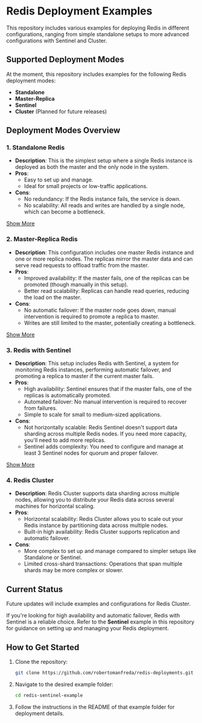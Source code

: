 # Redis Deployment Examples

This repository includes various examples for deploying Redis in different configurations, ranging from simple
standalone setups to more advanced configurations with Sentinel and Cluster.

## Supported Deployment Modes

At the moment, this repository includes examples for the following Redis deployment modes:

- **Standalone**
- **Master-Replica**
- **Sentinel**
- **Cluster** (Planned for future releases)

## Deployment Modes Overview

### 1. **Standalone Redis**

- **Description**: This is the simplest setup where a single Redis instance is deployed as both the master and the only
  node in the system.
- **Pros**:
    - Easy to set up and manage.
    - Ideal for small projects or low-traffic applications.
- **Cons**:
    - No redundancy: If the Redis instance fails, the service is down.
    - No scalability: All reads and writes are handled by a single node, which can become a bottleneck.

[Show More](./standalone/readme.MD)

### 2. **Master-Replica Redis**

- **Description**: This configuration includes one master Redis instance and one or more replica nodes. The replicas
  mirror the master data and can serve read requests to offload traffic from the master.
- **Pros**:
    - Improved availability: If the master fails, one of the replicas can be promoted (though manually in this setup).
    - Better read scalability: Replicas can handle read queries, reducing the load on the master.
- **Cons**:
    - No automatic failover: If the master node goes down, manual intervention is required to promote a replica to
      master.
    - Writes are still limited to the master, potentially creating a bottleneck.

[Show More](./master_replica/readme.MD)

### 3. **Redis with Sentinel**

- **Description**: This setup includes Redis with Sentinel, a system for monitoring Redis instances, performing
  automatic failover, and promoting a replica to master if the current master fails.
- **Pros**:
    - High availability: Sentinel ensures that if the master fails, one of the replicas is automatically promoted.
    - Automated failover: No manual intervention is required to recover from failures.
    - Simple to scale for small to medium-sized applications.
- **Cons**:
    - Not horizontally scalable: Redis Sentinel doesn't support data sharding across multiple Redis nodes. If you need
      more capacity, you'll need to add more replicas.
    - Sentinel adds complexity: You need to configure and manage at least 3 Sentinel nodes for quorum and proper
      failover.

[Show More](./sentinel/readme.MD)

### 4. **Redis Cluster**

- **Description**: Redis Cluster supports data sharding across multiple nodes, allowing you to distribute your Redis
  data across several machines for horizontal scaling.
- **Pros**:
    - Horizontal scalability: Redis Cluster allows you to scale out your Redis instance by partitioning data across
      multiple nodes.
    - Built-in high availability: Redis Cluster supports replication and automatic failover.
- **Cons**:
    - More complex to set up and manage compared to simpler setups like Standalone or Sentinel.
    - Limited cross-shard transactions: Operations that span multiple shards may be more complex or slower.

## Current Status

Future updates will include examples and configurations for Redis Cluster.

If you're looking for high availability and automatic failover, Redis with Sentinel is a reliable choice. Refer
to the **Sentinel** example in this repository for guidance on setting up and managing your Redis deployment.

## How to Get Started

1. Clone the repository:
   ```bash
   git clone https://github.com/robertomanfreda/redis-deployments.git
    ```

2. Navigate to the desired example folder:
   ```bash
   cd redis-sentinel-example
   ```

3. Follow the instructions in the README of that example folder for deployment details.

